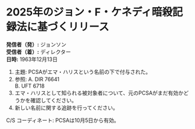 # 2025年のジョン・F・ケネディ暗殺記録法に基づくリリース

**発信者（発）:** ジョンソン  
**受信者（着）:** ディレクター  
**日時:** 1963年12月13日

1. 主題: PCSAがエマ・ハリスという名前の下で付与された。  
2. 参照: A. DIR 76641  
   B. UFT 6718  
3. エマ・ハリスとして知られる被対象者について、元のPCSAがまだ有効かどうかを確認してください。  
4. 新しい名前に関する追跡を行ってください。  

C/S コーディネート: PCSAは10月5日から有効。